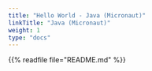 ```yaml
---
title: "Hello World - Java (Micronaut)"
linkTitle: "Java (Micronaut)"
weight: 1
type: "docs"
---
```


{{% readfile file="README.md" %}}

